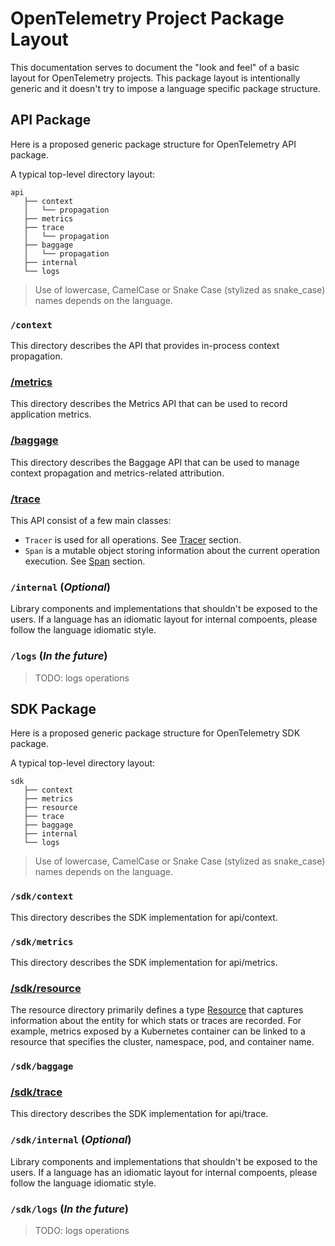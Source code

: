 # OpenTelemetry Project Package Layout

This documentation serves to document the "look and feel" of a basic layout for OpenTelemetry
projects. This package layout is intentionally generic and it doesn't try to impose a language
specific package structure.

## API Package

Here is a proposed generic package structure for OpenTelemetry API package.

A typical top-level directory layout:

```
api
   ├── context
   │   └── propagation
   ├── metrics
   ├── trace
   │   └── propagation
   ├── baggage
   │   └── propagation
   ├── internal
   └── logs
```

> Use of lowercase, CamelCase or Snake Case (stylized as snake_case) names depends on the language.

### `/context`

This directory describes the API that provides in-process context propagation.

### [/metrics](./metrics/api.md)

This directory describes the Metrics API that can be used to record application metrics.

### [/baggage](baggage/api.md)

This directory describes the Baggage API that can be used to manage context propagation
and metrics-related attribution.

### [/trace](trace/api.md)

This API consist of a few main classes:

- `Tracer` is used for all operations. See [Tracer](trace/api.md#tracer) section.
- `Span` is a mutable object storing information about the current operation
   execution. See [Span](trace/api.md#span) section.

### `/internal` (_Optional_)

Library components and implementations that shouldn't be exposed to the users.
If a language has an idiomatic layout for internal compoents, please follow
the language idiomatic style.

### `/logs` (_In the future_)

> TODO: logs operations

## SDK Package

Here is a proposed generic package structure for OpenTelemetry SDK package.

A typical top-level directory layout:

```
sdk
   ├── context
   ├── metrics
   ├── resource
   ├── trace
   ├── baggage
   ├── internal
   └── logs
```

> Use of lowercase, CamelCase or Snake Case (stylized as snake_case) names depends on the language.

### `/sdk/context`

This directory describes the SDK implementation for api/context.

### `/sdk/metrics`

This directory describes the SDK implementation for api/metrics.

### [/sdk/resource](resource/sdk.md)

The resource directory primarily defines a type [Resource](overview.md#resources) that captures
information about the entity for which stats or traces are recorded. For example, metrics exposed
by a Kubernetes container can be linked to a resource that specifies the cluster, namespace, pod,
and container name.

### `/sdk/baggage`

### [/sdk/trace](trace/sdk.md)

This directory describes the SDK implementation for api/trace.

### `/sdk/internal` (_Optional_)

Library components and implementations that shouldn't be exposed to the users.
If a language has an idiomatic layout for internal compoents, please follow
the language idiomatic style.

### `/sdk/logs` (_In the future_)

> TODO: logs operations

